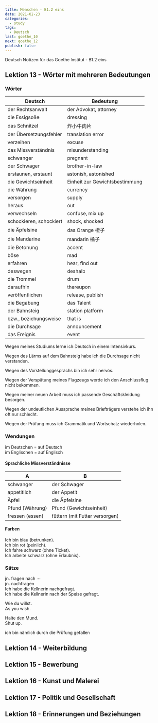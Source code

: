 ```yaml
---
title: Menschen - B1.2 eins
date: 2021-02-23
categories:
  - study
tags:
  - Deutsch
last: goethe_10
next: goethe_12
publish: false
---
```


Deutsch Notizen für das Goethe Institut - B1.2 eins

<!-- more -->

## Lektion 13 - Wörter mit mehreren Bedeutungen

### Wörter

| Deutsch                 | Bedeutung                      |
| ----------------------- | ------------------------------ |
| der Rechtsanwalt        | der Advokat, attorney          |
| die Essigsoße           | dressing                       |
| das Schnitzel           | 炸小牛肉片                     |
| der Übersetzungsfehler  | translation error              |
| verzeihen               | excuse                         |
| das Missverständnis     | misunderstanding               |
| schwanger               | pregnant                       |
| der Schwager            | brother-in-law                 |
| erstaunen, erstaunt     | astonish, astonished           |
| die Gewichtseinheit     | Einheit zur Gewichtsbestimmung |
| die Währung             | currency                       |
| versorgen               | supply                         |
| heraus                  | out                            |
| verwechseln             | confuse, mix up                |
| schockieren, schockiert | shock, shocked                 |
| die Äpfelsine           | das Orange 橙子                |
| die Mandarine           | mandarin 橘子                  |
| die Betonung            | accent                         |
| böse                    | mad                            |
| erfahren                | hear, find out                 |
| deswegen                | deshalb                        |
| die Trommel             | drum                           |
| daraufhin               | thereupon                      |
| veröffentlichen         | release, publish               |
| die Begabung            | das Talent                     |
| der Bahnsteig           | station platform               |
| bzw., beziehungsweise   | that is                        |
| die Durchsage           | announcement                   |
| das Ereignis            | event                          |

Wegen meines Studiums lerne ich Deutsch in einem Intensivkurs.

Wegen des Lärms auf dem Bahnsteig habe ich die Durchsage nicht verstanden.

Wegen des Vorstellunggesprächs bin ich sehr nervös.

Wegen der Verspätung meines Flugzeugs werde ich den Anschlussflug nicht bekommen.

Wegen meiner neuen Arbeit muss ich passende Geschäftskleidung besorgen.

Wegen der undeutlichen Aussprache meines Briefträgers verstehe ich ihn oft nur schlecht.

Wegen der Prüfung muss ich Grammatik und Wortschatz wiederholen.

### Wendungen

im Deutschen $=$ auf Deutsch  
im Englischen $=$ auf Englisch

#### Sprachliche Missverständnisse

| A               | B                              |
| --------------- | ------------------------------ |
| schwanger       | der Schwager                   |
| appetitlich     | der Appetit                    |
| Äpfel           | die Äpfelsine                  |
| Pfund (Währung) | Pfund (Gewichtseinheit)        |
| fressen (essen) | füttern (mit Futter versorgen) |

#### Farben

Ich bin blau (betrunken).  
Ich bin rot (peinlich).  
Ich fahre schwarz (ohne Ticket).  
Ich arbeite schwarz (ohne Erlaubnis).

### Sätze

jn. fragen nach $\cdots$  
jn. nachfragen  
Ich habe die Kellnerin nachgefragt.  
Ich habe die Kellnerin nach der Speise gefragt.

Wie du willst.  
As you wish.

Halte den Mund.  
Shut up.

ich bin nämlich durch die Prüfung gefallen

## Lektion 14 - Weiterbildung

## Lektion 15 - Bewerbung

## Lektion 16 - Kunst und Malerei

## Lektion 17 - Politik und Gesellschaft

## Lektion 18 - Erinnerungen und Beziehungen
